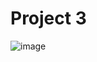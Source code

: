 # Project 3

![image](https://user-images.githubusercontent.com/75209200/220615555-0a070f8b-8668-430b-b445-ce96c3dff657.png)

